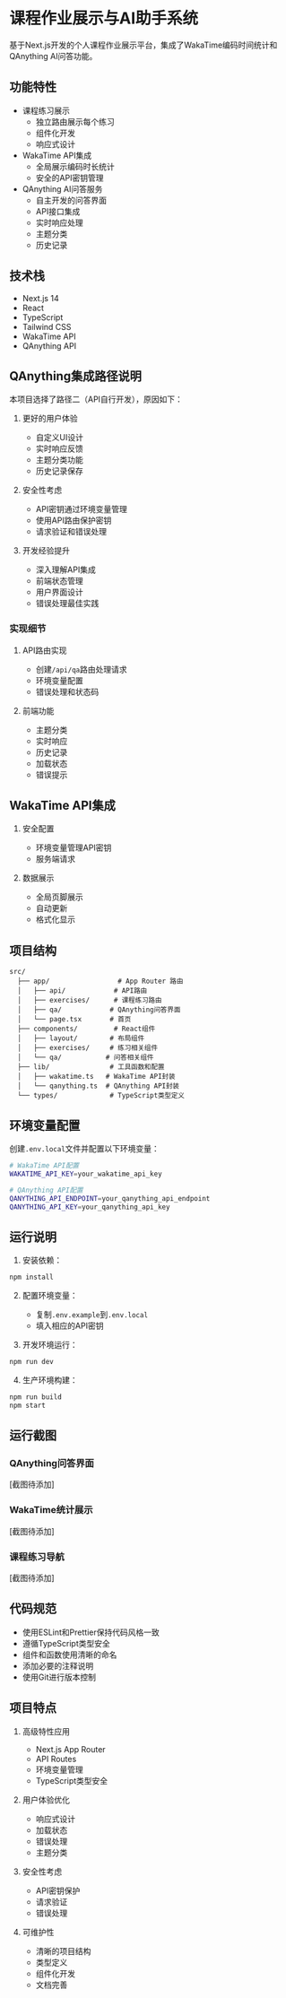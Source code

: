 # 课程作业展示与AI助手系统

基于Next.js开发的个人课程作业展示平台，集成了WakaTime编码时间统计和QAnything AI问答功能。

## 功能特性

- 课程练习展示
  - 独立路由展示每个练习
  - 组件化开发
  - 响应式设计
- WakaTime API集成
  - 全局展示编码时长统计
  - 安全的API密钥管理
- QAnything AI问答服务
  - 自主开发的问答界面
  - API接口集成
  - 实时响应处理
  - 主题分类
  - 历史记录

## 技术栈

- Next.js 14
- React
- TypeScript
- Tailwind CSS
- WakaTime API
- QAnything API

## QAnything集成路径说明

本项目选择了路径二（API自行开发），原因如下：

1. 更好的用户体验
   - 自定义UI设计
   - 实时响应反馈
   - 主题分类功能
   - 历史记录保存

2. 安全性考虑
   - API密钥通过环境变量管理
   - 使用API路由保护密钥
   - 请求验证和错误处理

3. 开发经验提升
   - 深入理解API集成
   - 前端状态管理
   - 用户界面设计
   - 错误处理最佳实践

### 实现细节

1. API路由实现
   - 创建`/api/qa`路由处理请求
   - 环境变量配置
   - 错误处理和状态码

2. 前端功能
   - 主题分类
   - 实时响应
   - 历史记录
   - 加载状态
   - 错误提示

## WakaTime API集成

1. 安全配置
   - 环境变量管理API密钥
   - 服务端请求

2. 数据展示
   - 全局页脚展示
   - 自动更新
   - 格式化显示

## 项目结构

```
src/
  ├── app/                 # App Router 路由
  │   ├── api/            # API路由
  │   ├── exercises/      # 课程练习路由
  │   ├── qa/            # QAnything问答界面
  │   └── page.tsx       # 首页
  ├── components/         # React组件
  │   ├── layout/        # 布局组件
  │   ├── exercises/     # 练习相关组件
  │   └── qa/           # 问答相关组件
  ├── lib/               # 工具函数和配置
  │   ├── wakatime.ts   # WakaTime API封装
  │   └── qanything.ts  # QAnything API封装
  └── types/             # TypeScript类型定义
```

## 环境变量配置

创建`.env.local`文件并配置以下环境变量：

```bash
# WakaTime API配置
WAKATIME_API_KEY=your_wakatime_api_key

# QAnything API配置
QANYTHING_API_ENDPOINT=your_qanything_api_endpoint
QANYTHING_API_KEY=your_qanything_api_key
```

## 运行说明

1. 安装依赖：
```bash
npm install
```

2. 配置环境变量：
   - 复制`.env.example`到`.env.local`
   - 填入相应的API密钥

3. 开发环境运行：
```bash
npm run dev
```

4. 生产环境构建：
```bash
npm run build
npm start
```

## 运行截图

### QAnything问答界面
[截图待添加]

### WakaTime统计展示
[截图待添加]

### 课程练习导航
[截图待添加]

## 代码规范

- 使用ESLint和Prettier保持代码风格一致
- 遵循TypeScript类型安全
- 组件和函数使用清晰的命名
- 添加必要的注释说明
- 使用Git进行版本控制

## 项目特点

1. 高级特性应用
   - Next.js App Router
   - API Routes
   - 环境变量管理
   - TypeScript类型安全

2. 用户体验优化
   - 响应式设计
   - 加载状态
   - 错误处理
   - 主题分类

3. 安全性考虑
   - API密钥保护
   - 请求验证
   - 错误处理

4. 可维护性
   - 清晰的项目结构
   - 类型定义
   - 组件化开发
   - 文档完善
